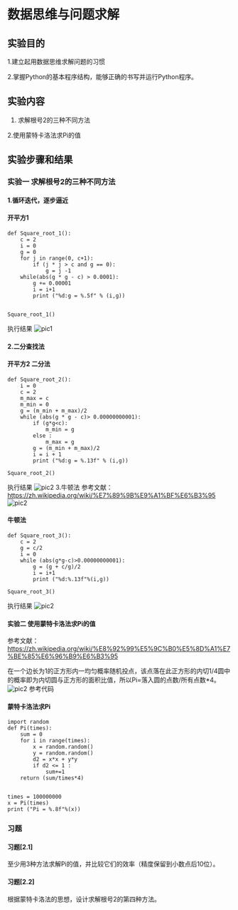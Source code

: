 # 数据思维与问题求解

## 实验目的

1.建立起用数据思维求解问题的习惯 

2.掌握Python的基本程序结构，能够正确的书写并运行Python程序。 

## 实验内容

1. 求解根号2的三种不同方法

2.使用蒙特卡洛法求Pi的值

## 实验步骤和结果

### 实验一 求解根号2的三种不同方法

#### 1.循环迭代，逐步逼近

#### 开平方1

```
def Square_root_1():
    c = 2
    i = 0
    g = 0
    for j in range(0, c+1):
        if (j * j > c and g == 0):
            g = j -1
    while(abs(g * g - c) > 0.0001):
        g += 0.00001
        i = i+1
        print ("%d:g = %.5f" % (i,g))
​
​
Square_root_1()
```

执行结果
​![pic1](https://github.com/tianyichow/DaSE_lab/raw/master/setup/pic/2.1.png)

#### 2.二分查找法

#### 开平方2  二分法

```
def Square_root_2():
    i = 0
    c = 2
    m_max = c
    m_min = 0
    g = (m_min + m_max)/2
    while (abs(g * g - c)> 0.00000000001):
        if (g*g<c):
            m_min = g
        else :
            m_max = g
        g = (m_min + m_max)/2
        i = i + 1
        print ("%d:g = %.13f" % (i,g))
​
Square_root_2()
```

执行结果
![pic2](https://github.com/tianyichow/DaSE_lab/raw/master/setup/pic/2.2.png)
3.牛顿法
参考文献：
https://zh.wikipedia.org/wiki/%E7%89%9B%E9%A1%BF%E6%B3%95
​​![pic2](https://github.com/tianyichow/DaSE_lab/raw/master/setup/pic/2.3.png)

#### 牛顿法

```
def Square_root_3():
    c = 2
    g = c/2
    i = 0
    while (abs(g*g-c)>0.00000000001):
        g = (g + c/g)/2
        i = i+1
        print ("%d:%.13f"%(i,g))
​
Square_root_3()
```

执行结果
​![pic2](https://github.com/tianyichow/DaSE_lab/raw/master/setup/pic/2.4.png)

#### 实验二 使用蒙特卡洛法求Pi的值

参考文献：https://zh.wikipedia.org/wiki/%E8%92%99%E5%9C%B0%E5%8D%A1%E7%BE%85%E6%96%B9%E6%B3%95 

在一个边长为1的正方形内一均匀概率随机投点，该点落在此正方形的内切1/4圆中的概率即为内切圆与正方形的面积比值，所以Pi=落入圆的点数/所有点数*4。
​![pic2](https://github.com/tianyichow/DaSE_lab/raw/master/setup/pic/2.5.png)
参考代码
​

#### 蒙特卡洛法求Pi

```
import random
def Pi(times):
    sum = 0
    for i in range(times):
        x = random.random()
        y = random.random()
        d2 = x*x + y*y
        if d2 <= 1 : 
            sum+=1
    return (sum/times*4)
​
​
times = 100000000
x = Pi(times)
print ("Pi = %.8f"%(x))
```
### 习题

#### 习题[2.1]

至少用3种方法求解Pi的值，并比较它们的效率（精度保留到小数点后10位）。 

#### 习题[2.2]

根据蒙特卡洛法的思想，设计求解根号2的第四种方法。

